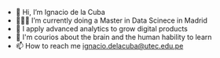 
- 👋 Hi, I’m Ignacio de la Cuba
- 🧑🏻‍💻 I’m currently doing a Master in Data Scinece in Madrid
- 👀 I apply advanced analytics to grow digital products
- 💞️ I'm courios about the brain and the human hability to learn
- 📫 How to reach me ignacio.delacuba@utec.edu.pe
